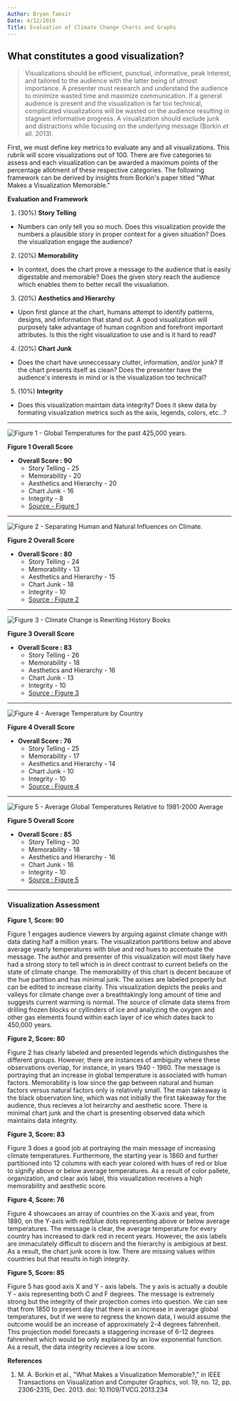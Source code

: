 ```yaml
---
Author: Bryan Tamsir
Date: 4/12/2019
Title: Evaluation of Climate Change Charts and Graphs
---
```


## What constitutes a good visualization? 

> Visualizations should be efficient, punctual, informative, peak interest, and tailored to the audience with the latter being of utmost importance. A presenter must research and understand the audience to minimize wasted time and maximize communication. If a general audience is present and the visualization is far too technical, complicated visualizations will be wasted on the audience resulting in stagnant informative progress. A visualization should exclude junk and distractions while focusing on the underlying message (Borkin *et* all. 2013). 

First, we must define key metrics to evaluate any and all visualizations. This rubrik will score visualizations out of 100. There are five categories to assess and each visualization can be awarded a maximum points of the percentage allotment of these respective categories. The following framework can be derived by insights from Borkin's paper titled "What Makes a Visualization Memorable." 

**Evaluation and Framework** 

1. (30%) **Story Telling** 
  + Numbers can only tell you so much. Does this visualization provide the numbers a plausible story in proper context for a given situation? Does the visualization engage the audience?   
2. (20%) **Memorability** 
  + In context, does the chart prove a message to the audience that is easily digestable and memorable? Does the given story reach the audience which enables them to better recall the visualiation. 
3. (20%) **Aesthetics and Hierarchy** 
  + Upon first glance at the chart, humans attempt to identify patterns, designs, and information that stand out. A good visualization will purposely take advantage of human cognition and forefront important attributes. Is this the right visualization to use and is it hard to read? 
4. (20%) **Chart Junk**
  + Does the chart have unneccessary clutter, information, and/or junk? If the chart presents itself as clean? Does the presenter have the audience's interests in mind or is the visualization too technical? 
5. (10%) **Integrity** 
  + Does this visualization maintain data integrity? Does it skew data by formating visualization metrics such as the axis, legends, colors, etc...? 



*** 



![Figure 1 - Global Temperatures for the past 425,000 years.](https://github.com/btamsir/Data-Visualizations/blob/master/against.jpg)

**Figure 1 Overall Score**

* **Overall Score : 90**
    + Story Telling - 25 
    + Memorability - 20
    + Aesthetics and Hierarchy - 20
    + Chart Junk - 16
    + Integrity - 8
    + [Source - Figure 1](http://petesplace-peter.blogspot.com/2007/04/global-temperature-variation-for-past.html) 

***

![Figure 2 - Separating Human and Natural Influences on Climate.](https://github.com/btamsir/Data-Visualizations/blob/master/humansnatural.png)

**Figure 2 Overall Score**

* **Overall Score : 80**
    + Story Telling - 24 
    + Memorability - 13
    + Aesthetics and Hierarchy - 15
    + Chart Junk - 18
    + Integrity - 10
    + [Source : Figure 2](https://archive.epa.gov/epa/climate-change-science/causes-climate-change.html)

***

![Figure 3 - Climate Change is Rewriting History Books](https://github.com/btamsir/Data-Visualizations/blob/master/coolmonths.jpg) 

**Figure 3 Overall Score**

* **Overall Score : 83**
    + Story Telling - 26 
    + Memorability - 18
    + Aesthetics and Hierarchy - 16
    + Chart Junk - 13
    + Integrity - 10
    + [Source : Figure 3](https://www.climatecentral.org/news/628-months-since-the-world-had-cool-month-21365)

***

![Figure 4 - Average Temperature by Country](https://github.com/btamsir/Data-Visualizations/blob/master/averagetemp.png) 

**Figure 4 Overall Score**

* **Overall Score : 76**
    + Story Telling - 25 
    + Memorability - 17
    + Aesthetics and Hierarchy - 14
    + Chart Junk - 10
    + Integrity - 10
    + [Source : Figure 4](https://www.ncdc.noaa.gov/sotc/global/201813)


***

![Figure 5 - Average Global Temperatures Relative to 1981-2000 Average](https://github.com/btamsir/Data-Visualizations/blob/master/voxprojected.jpg) 

**Figure 5 Overall Score**

* **Overall Score : 85**
    + Story Telling - 30 
    + Memorability - 18
    + Aesthetics and Hierarchy - 16
    + Chart Junk - 16
    + Integrity - 10
    + [Source : Figure 5](https://www.vox.com/2014/6/5/5779040/7-reasons-America-fail-global-warming)

***
### Visualization Assessment 

**Figure 1, Score: 90**

Figure 1 engages audience viewers by arguing against climate change with data dating half a million years. The visualization partitions below and above average yearly temperatures with blue and red hues to accentuate the message. The author and presenter of this visualization will most likely have had a strong story to tell which is in direct contrast to current beliefs on the state of climate change. The memorability of this chart is decent because of the hue partition and has minimal junk. The axises are labeled properly but can be edited to increase clarity. This visualization depicts the peaks and valleys for climate change over a breathtakingly long amount of time and suggests current warming is normal. The source of climate data stems from drilling frozen blocks or cyllinders of ice and analyzing the oxygen and other gas elements found within each layer of ice which dates back to 450,000 years.  

**Figure 2, Score: 80**

Figure 2 has clearly labeled and presented legends which distinguishes the different groups. However, there are instances of ambiguity where these observations overlap, for instance, in years 1940 - 1960. The message is portraying that an increase in global temperature is associated with human factors. Memorability is low since the gap between natural and human factors versus natural factors only is relatively small. The main takeaway is the black observation line, which was not initially the first takeaway for the audience, thus recieves a lot heirarchy and aesthetic score. There is minimal chart junk and the chart is presenting observed data which maintains data integrity. 

**Figure 3, Score: 83**

Figure 3 does a good job at portraying the main message of increasing climate temperatures. Furthermore, the starting year is 1860 and further partitioned into 12 columns with each year colored with hues of red or blue to signify above or below average temperatures. As a result of color pallete, organization, and clear axis label, this visualization receives a high memorability and aesthetic score. 


**Figure 4, Score: 76**

Figure 4 showcases an array of countries on the X-axis and year, from 1880, on the Y-axis with red/blue dots representing above or below average temperatures. The message is clear, the average temperature for every country has increased to dark red in recent years. However, the axis labels are immaculately difficult to discern and the hierarchy is ambigious at best. As a result, the chart junk score is low. There are missing values within countries but that results in high integrity. 

**Figure 5, Score: 85**

Figure 5 has good axis X and Y - axis labels. The y axis is actually a double Y - axis representing both C and F degrees. The message is extremely strong but the integrity of their projection comes into question. We can see that from 1850 to present day that there is an increase in average global temperatures, but if we were to regress the known data, I would assume the outcome would be an increase of approximately 2-4 degrees fahrenheit. This projection model forecasts a staggering increase of 6-12 degrees fahrenheit which would be only explained by an low exponential function. As a result, the data integrity recieves a low score. 





**References** 

1. M. A. Borkin et al., "What Makes a Visualization Memorable?," in IEEE Transactions on Visualization and Computer Graphics, vol. 19, no. 12, pp. 2306-2315, Dec. 2013.
doi: 10.1109/TVCG.2013.234
